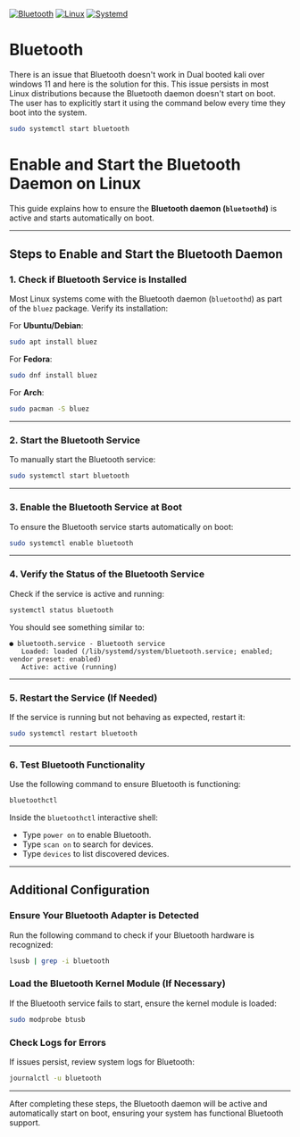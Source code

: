[![Bluetooth](https://img.shields.io/badge/Bluetooth-0078D7?style=for-the-badge&logo=bluetooth&logoColor=white)](#)
[![Linux](https://img.shields.io/badge/Linux-FCC624?style=for-the-badge&logo=linux&logoColor=black)](#)
[![Systemd](https://img.shields.io/badge/Systemd-003B57?style=for-the-badge&logo=systemd&logoColor=white)](#)

# Bluetooth
There is an issue that Bluetooth doesn't work in Dual booted kali over windows 11 and here is the solution for this.
This issue persists in most Linux distributions because the Bluetooth daemon doesn't start on boot. The user has to explicitly start it using the command below every time they boot into the system.
```bash
sudo systemctl start bluetooth
```

# Enable and Start the Bluetooth Daemon on Linux

This guide explains how to ensure the **Bluetooth daemon (`bluetoothd`)** is active and starts automatically on boot.

---

## Steps to Enable and Start the Bluetooth Daemon

### 1. Check if Bluetooth Service is Installed
Most Linux systems come with the Bluetooth daemon (`bluetoothd`) as part of the `bluez` package. Verify its installation:

For **Ubuntu/Debian**:
```bash
sudo apt install bluez
```

For **Fedora**:
```bash
sudo dnf install bluez
```

For **Arch**:
```bash
sudo pacman -S bluez
```

---

### 2. Start the Bluetooth Service
To manually start the Bluetooth service:
```bash
sudo systemctl start bluetooth
```

---

### 3. Enable the Bluetooth Service at Boot
To ensure the Bluetooth service starts automatically on boot:
```bash
sudo systemctl enable bluetooth
```

---

### 4. Verify the Status of the Bluetooth Service
Check if the service is active and running:
```bash
systemctl status bluetooth
```
You should see something similar to:
```
● bluetooth.service - Bluetooth service
   Loaded: loaded (/lib/systemd/system/bluetooth.service; enabled; vendor preset: enabled)
   Active: active (running)
```

---

### 5. Restart the Service (If Needed)
If the service is running but not behaving as expected, restart it:
```bash
sudo systemctl restart bluetooth
```

---

### 6. Test Bluetooth Functionality
Use the following command to ensure Bluetooth is functioning:
```bash
bluetoothctl
```
Inside the `bluetoothctl` interactive shell:
- Type `power on` to enable Bluetooth.
- Type `scan on` to search for devices.
- Type `devices` to list discovered devices.

---

## Additional Configuration

### Ensure Your Bluetooth Adapter is Detected
Run the following command to check if your Bluetooth hardware is recognized:
```bash
lsusb | grep -i bluetooth
```

### Load the Bluetooth Kernel Module (If Necessary)
If the Bluetooth service fails to start, ensure the kernel module is loaded:
```bash
sudo modprobe btusb
```

### Check Logs for Errors
If issues persist, review system logs for Bluetooth:
```bash
journalctl -u bluetooth
```

---

After completing these steps, the Bluetooth daemon will be active and automatically start on boot, ensuring your system has functional Bluetooth support.
